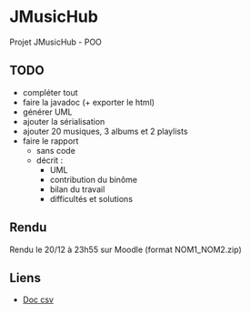 # JMusicHub
Projet JMusicHub - POO

## TODO
- compléter tout
- faire la javadoc (+ exporter le html)
- générer UML
- ajouter la sérialisation
- ajouter 20 musiques, 3 albums et 2 playlists
- faire le rapport
  - sans code
  - décrit :
    - UML
    - contribution du binôme
    - bilan du travail
    - difficultés et solutions

## Rendu
Rendu le 20/12 à 23h55 sur Moodle (format NOM1_NOM2.zip)

## Liens
- [Doc csv](https://opencsv.sourceforge.net)
